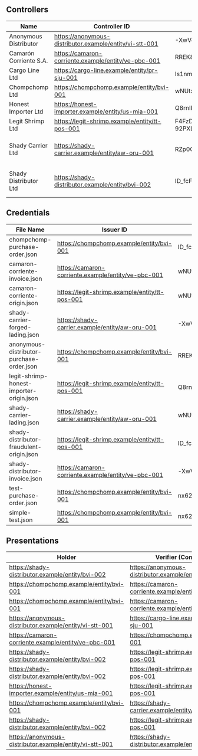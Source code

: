 ## Controllers

| Name | Controller ID | Authentication Key | Fraudulent |
|------|---------------|-------------------|------------|
| Anonymous Distributor | https://anonymous-distributor.example/entity/vi-stt-001 | -XwVdLYzYfug9elJRgcSlQjawMW1RMEqfB4gG7hEL9A |  |
| Camarón Corriente S.A. | https://camaron-corriente.example/entity/ve-pbc-001 | RREK8ExRqquJQlLTuH2oLgHIu5N5_8EGw4zPDt0ZRa0 |  |
| Cargo Line Ltd | https://cargo-line.example/entity/pr-sju-001 | Is1nmYZZvkaJfQY-rwDp43RW9TbglgOBdkY44P_ialI |  |
| Chompchomp Ltd | https://chompchomp.example/entity/bvi-001 | wNUtxagpVheCgu0xLnu0Dx7l7KPbU6KYJwnOymA1dyE |  |
| Honest Importer Ltd | https://honest-importer.example/entity/us-mia-001 | Q8rnIRwrk-G_2vie7dP8AlbXiTGGKExx7Y1QnIj4C-E |  |
| Legit Shrimp Ltd | https://legit-shrimp.example/entity/tt-pos-001 | F4FzDU1QWvUzDpWAuwlpvO-A4TuixJ-92PXLUwwqKPo |  |
| Shady Carrier Ltd | https://shady-carrier.example/entity/aw-oru-001 | RZp0CzLsm1iBdc6RyR6ryCFb3sNiOIdzzSf92n7fBJg | ⚠️ Synthetic Identity Fraud |
| Shady Distributor Ltd | https://shady-distributor.example/entity/bvi-002 | ID_fcFqPhzrsWKEbcTrx2pLqyORpk38YL2R8hAsc5R8 | ⚠️ Synthetic Identity Fraud |

## Credentials

| File Name | Issuer ID | Holder Key | Schema     | Fraudulent |
|-----------|-----------|------------|-------------|------------|
| chompchomp-purchase-order.json | https://chompchomp.example/entity/bvi-001 | ID_fcFqPhzrsWKEbcTrx2pLqyORpk38YL2R8hAsc5R8 | PurchaseOrderCredential |  |
| camaron-corriente-invoice.json | https://camaron-corriente.example/entity/ve-pbc-001 | wNUtxagpVheCgu0xLnu0Dx7l7KPbU6KYJwnOymA1dyE | CommercialInvoiceCredential |  |
| camaron-corriente-origin.json | https://legit-shrimp.example/entity/tt-pos-001 | wNUtxagpVheCgu0xLnu0Dx7l7KPbU6KYJwnOymA1dyE | CertificateOfOriginCredential |  |
| shady-carrier-forged-lading.json | https://shady-carrier.example/entity/aw-oru-001 | -XwVdLYzYfug9elJRgcSlQjawMW1RMEqfB4gG7hEL9A | BillOfLadingCredential | ⚠️ Counterfeiting and Alteration |
| anonymous-distributor-purchase-order.json | https://chompchomp.example/entity/bvi-001 | RREK8ExRqquJQlLTuH2oLgHIu5N5_8EGw4zPDt0ZRa0 | PurchaseOrderCredential |  |
| legit-shrimp-honest-importer-origin.json | https://legit-shrimp.example/entity/tt-pos-001 | Q8rnIRwrk-G_2vie7dP8AlbXiTGGKExx7Y1QnIj4C-E | CertificateOfOriginCredential | ⚠️ Document Compromise |
| shady-carrier-lading.json | https://shady-carrier.example/entity/aw-oru-001 | wNUtxagpVheCgu0xLnu0Dx7l7KPbU6KYJwnOymA1dyE | BillOfLadingCredential | ⚠️ Counterfeiting and Alteration |
| shady-distributor-fraudulent-origin.json | https://legit-shrimp.example/entity/tt-pos-001 | ID_fcFqPhzrsWKEbcTrx2pLqyORpk38YL2R8hAsc5R8 | CertificateOfOriginCredential | ⚠️ Counterfeiting and Alteration |
| shady-distributor-invoice.json | https://camaron-corriente.example/entity/ve-pbc-001 | -XwVdLYzYfug9elJRgcSlQjawMW1RMEqfB4gG7hEL9A | CommercialInvoiceCredential |  |
| test-purchase-order.json | https://chompchomp.example/entity/bvi-001 | nx62J6beWO6mIavpWWEQc_gGoIi8zfAECZ8p-zHxEvI | PurchaseOrderCredential |  |
| simple-test.json | https://chompchomp.example/entity/bvi-001 | nx62J6beWO6mIavpWWEQc_gGoIi8zfAECZ8p-zHxEvI | PurchaseOrderCredential |  |

## Presentations

| Holder | Verifier (Controller ID) |
|--------|-------------------------|
| https://shady-distributor.example/entity/bvi-002 | https://anonymous-distributor.example/entity/vi-stt-001 |
| https://chompchomp.example/entity/bvi-001 | https://camaron-corriente.example/entity/ve-pbc-001 |
| https://chompchomp.example/entity/bvi-001 | https://camaron-corriente.example/entity/ve-pbc-001 |
| https://anonymous-distributor.example/entity/vi-stt-001 | https://cargo-line.example/entity/pr-sju-001 |
| https://camaron-corriente.example/entity/ve-pbc-001 | https://chompchomp.example/entity/bvi-001 |
| https://shady-distributor.example/entity/bvi-002 | https://legit-shrimp.example/entity/tt-pos-001 |
| https://shady-distributor.example/entity/bvi-002 | https://legit-shrimp.example/entity/tt-pos-001 |
| https://honest-importer.example/entity/us-mia-001 | https://legit-shrimp.example/entity/tt-pos-001 |
| https://chompchomp.example/entity/bvi-001 | https://shady-carrier.example/entity/aw-oru-001 |
| https://shady-distributor.example/entity/bvi-002 | https://legit-shrimp.example/entity/tt-pos-001 |
| https://anonymous-distributor.example/entity/vi-stt-001 | https://shady-distributor.example/entity/bvi-002 |
